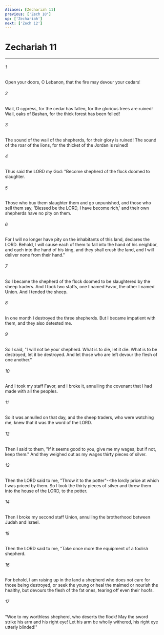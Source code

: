```yaml
---
Aliases: [Zechariah 11]
previous: ['Zech 10']
up: ['Zechariah']
next: ['Zech 12']
---
```

# Zechariah 11

***

 

###### 1 
Open your doors, O Lebanon, 
 that the fire may devour your cedars! 
 
 

###### 2 
Wail, O cypress, for the cedar has fallen, 
 for the glorious trees are ruined! 
 Wail, oaks of Bashan, 
 for the thick forest has been felled! 
 
 

###### 3 
The sound of the wail of the shepherds, 
 for their glory is ruined! 
 The sound of the roar of the lions, 
 for the thicket of the Jordan is ruined!
 
 

###### 4 
Thus said the LORD my God: "Become shepherd of the flock doomed to slaughter. 
 

###### 5 
Those who buy them slaughter them and go unpunished, and those who sell them say, 'Blessed be the LORD, I have become rich,' and their own shepherds have no pity on them. 
 

###### 6 
For I will no longer have pity on the inhabitants of this land, declares the LORD. Behold, I will cause each of them to fall into the hand of his neighbor, and each into the hand of his king, and they shall crush the land, and I will deliver none from their hand."
 
 

###### 7 
So I became the shepherd of the flock doomed to be slaughtered by the sheep traders. And I took two staffs, one I named Favor, the other I named Union. And I tended the sheep. 
 

###### 8 
In one month I destroyed the three shepherds. But I became impatient with them, and they also detested me. 
 

###### 9 
So I said, "I will not be your shepherd. What is to die, let it die. What is to be destroyed, let it be destroyed. And let those who are left devour the flesh of one another." 
 

###### 10 
And I took my staff Favor, and I broke it, annulling the covenant that I had made with all the peoples. 
 

###### 11 
So it was annulled on that day, and the sheep traders, who were watching me, knew that it was the word of the LORD. 
 

###### 12 
Then I said to them, "If it seems good to you, give me my wages; but if not, keep them." And they weighed out as my wages thirty pieces of silver. 
 

###### 13 
Then the LORD said to me, "Throw it to the potter"--the lordly price at which I was priced by them. So I took the thirty pieces of silver and threw them into the house of the LORD, to the potter. 
 

###### 14 
Then I broke my second staff Union, annulling the brotherhood between Judah and Israel.
 
 

###### 15 
Then the LORD said to me, "Take once more the equipment of a foolish shepherd. 
 

###### 16 
For behold, I am raising up in the land a shepherd who does not care for those being destroyed, or seek the young or heal the maimed or nourish the healthy, but devours the flesh of the fat ones, tearing off even their hoofs.
 
 

###### 17 
"Woe to my worthless shepherd, 
 who deserts the flock! 
 May the sword strike his arm 
 and his right eye! 
 Let his arm be wholly withered, 
 his right eye utterly blinded!"
 
